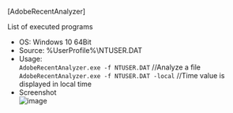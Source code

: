 [AdobeRecentAnalyzer]  

List of executed programs  

- OS: Windows 10 64Bit  
- Source: %UserProfile%\NTUSER.DAT    
- Usage:  
`AdobeRecentAnalyzer.exe -f NTUSER.DAT` //Analyze a file  
`AdobeRecentAnalyzer.exe -f NTUSER.DAT -local` //Time value is displayed in local time  
- Screenshot  
![image](https://user-images.githubusercontent.com/69110090/119217295-3d78d080-bb14-11eb-8836-34607f84ab0a.png)  
